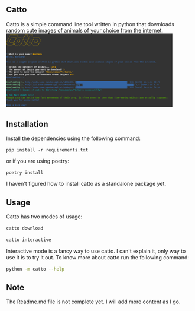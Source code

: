 ## Catto
Catto is a simple command line tool written in python that downloads random cute images of animals of your choice from the internet.
<img src="./gallery/catto_output.png" width=450px></img>

## Installation
Install the dependencies using the following command:
```
pip install -r requirements.txt
```
or if you are using poetry:
```
poetry install
```
I haven't figured how to install catto as a standalone package yet.

## Usage
Catto has two modes of usage:
```bash
catto download
```
```bash
catto interactive
```
Interactive mode is a fancy way to use catto. I can't explain it, only way to use it is to try it out.
To know more about catto run the following command:
```bash
python -m catto --help
```

## Note
The Readme.md file is not complete yet. I will add more content as I go.
